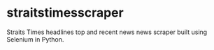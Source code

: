 # straitstimesscraper

Straits Times headlines top and recent news news scraper built using Selenium in Python.

